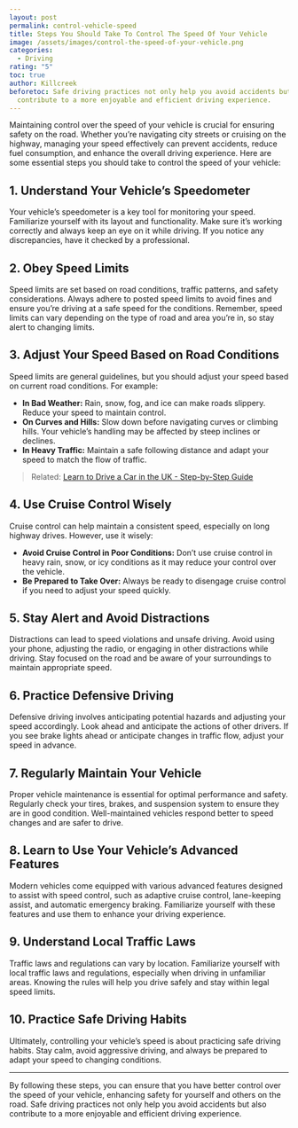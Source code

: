```yaml
---
layout: post
permalink: control-vehicle-speed
title: Steps You Should Take To Control The Speed Of Your Vehicle
image: /assets/images/control-the-speed-of-your-vehicle.png
categories:
  - Driving
rating: "5"
toc: true
author: Killcreek
beforetoc: Safe driving practices not only help you avoid accidents but also
  contribute to a more enjoyable and efficient driving experience.
---
```

 



Maintaining control over the speed of your vehicle is crucial for ensuring safety on the road. Whether you’re navigating city streets or cruising on the highway, managing your speed effectively can prevent accidents, reduce fuel consumption, and enhance the overall driving experience. Here are some essential steps you should take to control the speed of your vehicle:

## 1. **Understand Your Vehicle’s Speedometer**

Your vehicle’s speedometer is a key tool for monitoring your speed. Familiarize yourself with its layout and functionality. Make sure it’s working correctly and always keep an eye on it while driving. If you notice any discrepancies, have it checked by a professional.

## 2. **Obey Speed Limits**

Speed limits are set based on road conditions, traffic patterns, and safety considerations. Always adhere to posted speed limits to avoid fines and ensure you’re driving at a safe speed for the conditions. Remember, speed limits can vary depending on the type of road and area you’re in, so stay alert to changing limits.

## 3. **Adjust Your Speed Based on Road Conditions**

Speed limits are general guidelines, but you should adjust your speed based on current road conditions. For example:
- **In Bad Weather:** Rain, snow, fog, and ice can make roads slippery. Reduce your speed to maintain control.
- **On Curves and Hills:** Slow down before navigating curves or climbing hills. Your vehicle’s handling may be affected by steep inclines or declines.
- **In Heavy Traffic:** Maintain a safe following distance and adapt your speed to match the flow of traffic.

> Related: [Learn to Drive a Car in the UK - Step-by-Step Guide](/learn-to-drive-a-car-in-the-uk-step-by-step-guide/)

## 4. **Use Cruise Control Wisely**

Cruise control can help maintain a consistent speed, especially on long highway drives. However, use it wisely:
- **Avoid Cruise Control in Poor Conditions:** Don’t use cruise control in heavy rain, snow, or icy conditions as it may reduce your control over the vehicle.
- **Be Prepared to Take Over:** Always be ready to disengage cruise control if you need to adjust your speed quickly.

## 5. **Stay Alert and Avoid Distractions**

Distractions can lead to speed violations and unsafe driving. Avoid using your phone, adjusting the radio, or engaging in other distractions while driving. Stay focused on the road and be aware of your surroundings to maintain appropriate speed.

## 6. **Practice Defensive Driving**

Defensive driving involves anticipating potential hazards and adjusting your speed accordingly. Look ahead and anticipate the actions of other drivers. If you see brake lights ahead or anticipate changes in traffic flow, adjust your speed in advance.

## 7. **Regularly Maintain Your Vehicle**

Proper vehicle maintenance is essential for optimal performance and safety. Regularly check your tires, brakes, and suspension system to ensure they are in good condition. Well-maintained vehicles respond better to speed changes and are safer to drive.

## 8. **Learn to Use Your Vehicle’s Advanced Features**

Modern vehicles come equipped with various advanced features designed to assist with speed control, such as adaptive cruise control, lane-keeping assist, and automatic emergency braking. Familiarize yourself with these features and use them to enhance your driving experience.

## 9. **Understand Local Traffic Laws**

Traffic laws and regulations can vary by location. Familiarize yourself with local traffic laws and regulations, especially when driving in unfamiliar areas. Knowing the rules will help you drive safely and stay within legal speed limits.

## 10. **Practice Safe Driving Habits**

Ultimately, controlling your vehicle’s speed is about practicing safe driving habits. Stay calm, avoid aggressive driving, and always be prepared to adapt your speed to changing conditions.

---

By following these steps, you can ensure that you have better control over the speed of your vehicle, enhancing safety for yourself and others on the road. Safe driving practices not only help you avoid accidents but also contribute to a more enjoyable and efficient driving experience.
